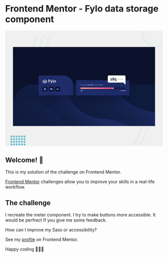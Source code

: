 # Frontend Mentor - Fylo data storage component

![Design preview for the Fylo data storage component coding challenge](./design/desktop-preview.jpg)

## Welcome! 👋

This is my solution of the challenge on Frontend Mentor. 

[Frontend Mentor](https://www.frontendmentor.io) challenges allow you to improve your skills in a real-life workflow.


## The challenge

I recreate the meter component. I try to make buttons more accessible. It would be perfrect If you give me some feedback.

How can I improve my Sass or accessibility?

See my [profile](https://www.frontendmentor.io/profile/sirriah) on Frontend Mentor.

Happy coding 👋👩‍🦰

